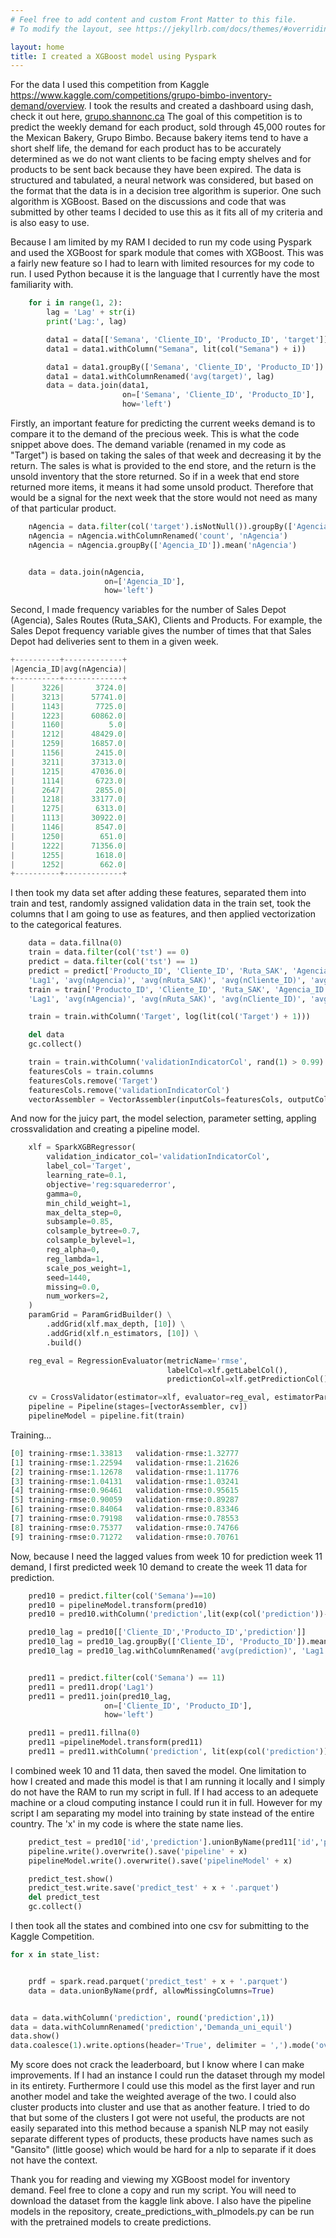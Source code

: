 ```yaml
---
# Feel free to add content and custom Front Matter to this file.
# To modify the layout, see https://jekyllrb.com/docs/themes/#overriding-theme-defaults

layout: home
title: I created a XGBoost model using Pyspark
---
```


For the data I used this competition from Kaggle https://www.kaggle.com/competitions/grupo-bimbo-inventory-demand/overview.
I took the results and created a dashboard using dash, check it out here, [grupo.shannonc.ca](https://grupo.shannonc.ca/)
The goal of this competition is to predict the weekly demand for each product, sold through 45,000 routes for the Mexican Bakery, Grupo Bimbo.
Because bakery items tend to have a short shelf life, the demand for each product has to be accurately determined as we do not want clients to be facing
empty shelves and for products to be sent back because they have been expired.
The data is structured and tabulated, a neural network was considered, but based on the format that the data is in a decision tree algorithm is superior.
One such algorithm is XGBoost. Based on the discussions and code that was submitted by other teams I decided to use this as it fits all of my criteria
and is also easy to use.

Because I am limited by my RAM I decided to run my code using Pyspark and used the XGBoost for spark module that comes with XGBoost. This was a fairly new
feature so I had to learn with limited resources for my code to run. I used Python because it is the language that I currently have the most familiarity with.

```python
    for i in range(1, 2):
        lag = 'Lag' + str(i)
        print('Lag:', lag)

        data1 = data[['Semana', 'Cliente_ID', 'Producto_ID', 'target']]
        data1 = data1.withColumn("Semana", lit(col("Semana") + i))

        data1 = data1.groupBy(['Semana', 'Cliente_ID', 'Producto_ID']).mean("target")
        data1 = data1.withColumnRenamed('avg(target)', lag)
        data = data.join(data1,
                         on=['Semana', 'Cliente_ID', 'Producto_ID'],
                         how='left')
```
Firstly, an important feature for predicting the current weeks demand is to compare it to the demand of the precious week. This is what the code snippet above does. The demand variable (renamed in my code as "Target") is based on taking the sales of that week and decreasing it by the return. The sales is what is provided to the end store, and the return is the unsold inventory that the store returned. So if in a week that end store returned more items, it means it had some unsold product. Therefore that would be a signal for the next week that the store would not need as many of that particular product.

```python
    nAgencia = data.filter(col('target').isNotNull()).groupBy(['Agencia_ID', 'Semana']).count()
    nAgencia = nAgencia.withColumnRenamed('count', 'nAgencia')
    nAgencia = nAgencia.groupBy(['Agencia_ID']).mean('nAgencia')


    data = data.join(nAgencia,
                     on=['Agencia_ID'],
                     how='left')
```
Second, I made frequency variables for the number of Sales Depot (Agencia), Sales Routes (Ruta_SAK), Clients and Products. For example, the Sales Depot frequency variable gives the number of times that that Sales Depot had deliveries sent to them in a given week.
```python
+----------+-------------+
|Agencia_ID|avg(nAgencia)|
+----------+-------------+
|      3226|       3724.0|
|      3213|      57741.0|
|      1143|       7725.0|
|      1223|      60862.0|
|      1160|          5.0|
|      1212|      48429.0|
|      1259|      16857.0|
|      1156|       2415.0|
|      3211|      37313.0|
|      1215|      47036.0|
|      1114|       6723.0|
|      2647|       2855.0|
|      1218|      33177.0|
|      1275|       6313.0|
|      1113|      30922.0|
|      1146|       8547.0|
|      1250|        651.0|
|      1222|      71356.0|
|      1255|       1618.0|
|      1252|        662.0|
+----------+-------------+
```
I then took my data set after adding these features, separated them into train and test, randomly assigned validation data in the train set, took the columns that I am going to use as features, and then applied vectorization to the categorical features.
```python
    data = data.fillna(0)
    train = data.filter(col('tst') == 0)
    predict = data.filter(col('tst') == 1)
    predict = predict['Producto_ID', 'Cliente_ID', 'Ruta_SAK', 'Agencia_ID', 'Semana', 'Canal_ID',
    'Lag1', 'avg(nAgencia)', 'avg(nRuta_SAK)', 'avg(nCliente_ID)', 'avg(nProducto_ID)', 'id']
    train = train['Producto_ID', 'Cliente_ID', 'Ruta_SAK', 'Agencia_ID', 'Semana', 'Canal_ID',
    'Lag1', 'avg(nAgencia)', 'avg(nRuta_SAK)', 'avg(nCliente_ID)', 'avg(nProducto_ID)', 'Target']

    train = train.withColumn('Target', log(lit(col('Target') + 1)))

    del data
    gc.collect()

    train = train.withColumn('validationIndicatorCol', rand(1) > 0.99)
    featuresCols = train.columns
    featuresCols.remove('Target')
    featuresCols.remove('validationIndicatorCol')
    vectorAssembler = VectorAssembler(inputCols=featuresCols, outputCol='features')
   ```
And now for the juicy part, the model selection, parameter setting, appling crossvalidation and creating a pipeline model.

```python
    xlf = SparkXGBRegressor(
        validation_indicator_col='validationIndicatorCol',
        label_col='Target',
        learning_rate=0.1,
        objective='reg:squarederror',
        gamma=0,
        min_child_weight=1,
        max_delta_step=0,
        subsample=0.85,
        colsample_bytree=0.7,
        colsample_bylevel=1,
        reg_alpha=0,
        reg_lambda=1,
        scale_pos_weight=1,
        seed=1440,
        missing=0.0,
        num_workers=2,
    )
    paramGrid = ParamGridBuilder() \
        .addGrid(xlf.max_depth, [10]) \
        .addGrid(xlf.n_estimators, [10]) \
        .build()

    reg_eval = RegressionEvaluator(metricName='rmse',
                                   labelCol=xlf.getLabelCol(),
                                   predictionCol=xlf.getPredictionCol())

    cv = CrossValidator(estimator=xlf, evaluator=reg_eval, estimatorParamMaps=paramGrid)
    pipeline = Pipeline(stages=[vectorAssembler, cv])
    pipelineModel = pipeline.fit(train)
```
Training...
```python
[0]	training-rmse:1.33813	validation-rmse:1.32777
[1]	training-rmse:1.22594	validation-rmse:1.21626
[2]	training-rmse:1.12678	validation-rmse:1.11776
[3]	training-rmse:1.04131	validation-rmse:1.03241
[4]	training-rmse:0.96461	validation-rmse:0.95615
[5]	training-rmse:0.90059	validation-rmse:0.89287
[6]	training-rmse:0.84064	validation-rmse:0.83346
[7]	training-rmse:0.79198	validation-rmse:0.78553
[8]	training-rmse:0.75377	validation-rmse:0.74766
[9]	training-rmse:0.71272	validation-rmse:0.70761
```
Now, because I need the lagged values from week 10 for prediction week 11 demand, I first predicted week 10 demand to create the week 11 data for prediction.

```python
    pred10 = predict.filter(col('Semana')==10)
    pred10 = pipelineModel.transform(pred10)
    pred10 = pred10.withColumn('prediction',lit(exp(col('prediction'))-1))

    pred10_lag = pred10[['Cliente_ID','Producto_ID','prediction']]
    pred10_lag = pred10_lag.groupBy(['Cliente_ID', 'Producto_ID']).mean("prediction")
    pred10_lag = pred10_lag.withColumnRenamed('avg(prediction)', 'Lag1')


    pred11 = predict.filter(col('Semana') == 11)
    pred11 = pred11.drop('Lag1')
    pred11 = pred11.join(pred10_lag,
                     on=['Cliente_ID', 'Producto_ID'],
                     how='left')

    pred11 = pred11.fillna(0)
    pred11 =pipelineModel.transform(pred11)
    pred11 = pred11.withColumn('prediction', lit(exp(col('prediction')) - 1))
```

I combined week 10 and 11 data, then saved the model. One limitation to how I created and made this model is that I am running it locally and I simply do not have the RAM to run my script in full. If I had access to an adequete machine or a cloud computing instance I could run it in full. However for my script I am separating my model into training by state instead of the entire country. The 'x' in my code is where the state name lies.
```python
    predict_test = pred10['id','prediction'].unionByName(pred11['id','prediction'], allowMissingColumns=True)
    pipeline.write().overwrite().save('pipeline' + x)
    pipelineModel.write().overwrite().save('pipelineModel' + x)

    predict_test.show()
    predict_test.write.save('predict_test' + x + '.parquet')
    del predict_test
    gc.collect()
```
I then took all the states and combined into one csv for submitting to the Kaggle Competition.

```python
for x in state_list:


    prdf = spark.read.parquet('predict_test' + x + '.parquet')
    data = data.unionByName(prdf, allowMissingColumns=True)


data = data.withColumn('prediction', round('prediction',1))
data = data.withColumnRenamed('prediction','Demanda_uni_equil')
data.show()
data.coalesce(1).write.options(header='True', delimiter = ',').mode('overwrite').csv('results2')
```
My score does not crack the leaderboard, but I know where I can make improvements. If I had an instance I could run the dataset through my model in its entirety. Furthermore I could use this model as the first layer and run another model and take the weighted average of the two. I could also cluster products into cluster and use that as another feature. I tried to do that but some of the clusters I got were not useful, the products are not easily separated into this method because a spanish NLP may not easily separate different types of products, these products have names such as "Gansito" (little goose) which would be hard for a nlp to separate if it does not have the context. 

Thank you for reading and viewing my XGBoost model for inventory demand. Feel free to clone a copy and run my script. You will need to download the dataset from the kaggle link above. I also have the pipeline models in the repository, create_predictions_with_plmodels.py can be run with the pretrained models to create predictions.




   
